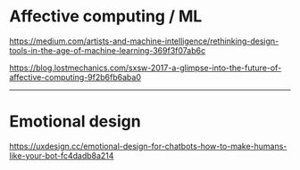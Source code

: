 # Affective computing / ML

https://medium.com/artists-and-machine-intelligence/rethinking-design-tools-in-the-age-of-machine-learning-369f3f07ab6c

https://blog.lostmechanics.com/sxsw-2017-a-glimpse-into-the-future-of-affective-computing-9f2b6fb6aba0

---

# Emotional design

https://uxdesign.cc/emotional-design-for-chatbots-how-to-make-humans-like-your-bot-fc4dadb8a214
